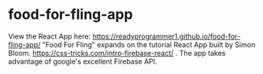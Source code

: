 # food-for-fling-app
View the React App here: https://readyprogrammer1.github.io/food-for-fling-app/
"Food For Fling" expands on the tutorial React App built by Simon Bloom. https://css-tricks.com/intro-firebase-react/
. The app takes advantage of google's excellent Firebase API.
